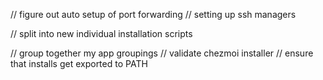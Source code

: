 


// figure out auto setup of port forwarding
// setting up ssh managers
    

// split into new individual installation scripts

// group together my app groupings
// validate chezmoi installer 
// ensure that installs get exported to PATH